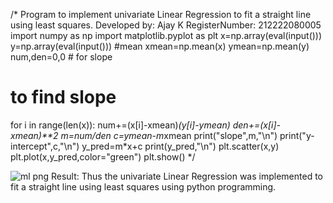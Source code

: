 /*
Program to implement univariate Linear Regression to fit a straight line using least squares.
Developed by: Ajay K
RegisterNumber: 212222080005
import numpy as np
import matplotlib.pyplot as plt
x=np.array(eval(input()))
y=np.array(eval(input()))
#mean
xmean=np.mean(x)
ymean=np.mean(y)
num,den=0,0 # for slope
# to find slope
for i in range(len(x)):
  num+=(x[i]-xmean)*(y[i]-ymean)
  den+=(x[i]-xmean)**2
m=num/den
c=ymean-m*xmean
print("slope",m,"\n")
print("y-intercept",c,"\n")
y_pred=m*x+c
print(y_pred,"\n")
plt.scatter(x,y)
plt.plot(x,y_pred,color="green")
plt.show() 
*/


![ml png](https://github.com/Ajaydon420/Find-the-best-fit-line-using-Least-Squares-Method/assets/161410969/046fafe9-f6c4-46ef-a460-ee711599f9ff)
Result:
Thus the univariate Linear Regression was implemented to fit a straight line using least squares using python programming.

